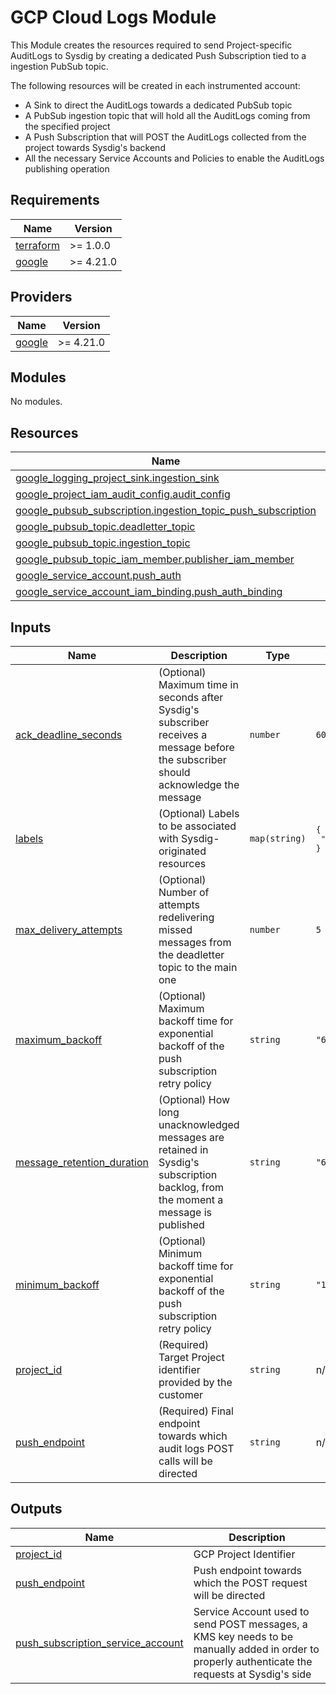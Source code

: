 # GCP Cloud Logs Module

This Module creates the resources required to send Project-specific AuditLogs to Sysdig by creating a dedicated Push Subscription tied to a ingestion PubSub topic.


The following resources will be created in each instrumented account:
- A Sink to direct the AuditLogs towards a dedicated PubSub topic
- A PubSub ingestion topic that will hold all the AuditLogs coming from the specified project
- A Push Subscription that will POST the AuditLogs collected from the project towards Sysdig's backend
- All the necessary Service Accounts and Policies to enable the AuditLogs publishing operation

## Requirements

| Name | Version |
|------|---------|
| <a name="requirement_terraform"></a> [terraform](#requirement\_terraform) | >= 1.0.0 |
| <a name="requirement_google"></a> [google](#requirement\_google) | >= 4.21.0 |

## Providers

| Name | Version |
|------|---------|
| <a name="provider_google"></a> [google](#provider\_google) | >= 4.21.0 |

## Modules

No modules.

## Resources

| Name | Type |
|------|------|
| [google_logging_project_sink.ingestion_sink](https://registry.terraform.io/providers/hashicorp/google/latest/docs/resources/logging_project_sink) | resource |
| [google_project_iam_audit_config.audit_config](https://registry.terraform.io/providers/hashicorp/google/latest/docs/resources/project_iam_audit_config) | resource |
| [google_pubsub_subscription.ingestion_topic_push_subscription](https://registry.terraform.io/providers/hashicorp/google/latest/docs/resources/pubsub_subscription) | resource |
| [google_pubsub_topic.deadletter_topic](https://registry.terraform.io/providers/hashicorp/google/latest/docs/resources/pubsub_topic) | resource |
| [google_pubsub_topic.ingestion_topic](https://registry.terraform.io/providers/hashicorp/google/latest/docs/resources/pubsub_topic) | resource |
| [google_pubsub_topic_iam_member.publisher_iam_member](https://registry.terraform.io/providers/hashicorp/google/latest/docs/resources/pubsub_topic_iam_member) | resource |
| [google_service_account.push_auth](https://registry.terraform.io/providers/hashicorp/google/latest/docs/resources/service_account) | resource |
| [google_service_account_iam_binding.push_auth_binding](https://registry.terraform.io/providers/hashicorp/google/latest/docs/resources/service_account_iam_binding) | resource |

## Inputs

| Name | Description | Type | Default | Required |
|------|-------------|------|---------|:--------:|
| <a name="input_ack_deadline_seconds"></a> [ack\_deadline\_seconds](#input\_ack\_deadline\_seconds) | (Optional) Maximum time in seconds after Sysdig's subscriber receives a message before the subscriber should acknowledge the message | `number` | `60` | no |
| <a name="input_labels"></a> [labels](#input\_labels) | (Optional) Labels to be associated with Sysdig-originated resources | `map(string)` | <pre>{<br>  "originator": "Sysdig"<br>}</pre> | no |
| <a name="input_max_delivery_attempts"></a> [max\_delivery\_attempts](#input\_max\_delivery\_attempts) | (Optional) Number of attempts redelivering missed messages from the deadletter topic to the main one | `number` | `5` | no |
| <a name="input_maximum_backoff"></a> [maximum\_backoff](#input\_maximum\_backoff) | (Optional) Maximum backoff time for exponential backoff of the push subscription retry policy | `string` | `"600s"` | no |
| <a name="input_message_retention_duration"></a> [message\_retention\_duration](#input\_message\_retention\_duration) | (Optional) How long unacknowledged messages are retained in Sysdig's subscription backlog, from the moment a message is published | `string` | `"604800s"` | no |
| <a name="input_minimum_backoff"></a> [minimum\_backoff](#input\_minimum\_backoff) | (Optional) Minimum backoff time for exponential backoff of the push subscription retry policy | `string` | `"10s"` | no |
| <a name="input_project_id"></a> [project\_id](#input\_project\_id) | (Required) Target Project identifier provided by the customer | `string` | n/a | yes |
| <a name="input_push_endpoint"></a> [push\_endpoint](#input\_push\_endpoint) | (Required) Final endpoint towards which audit logs POST calls will be directed | `string` | n/a | yes |

## Outputs

| Name | Description |
|------|-------------|
| <a name="output_project_id"></a> [project\_id](#output\_project\_id) | GCP Project Identifier |
| <a name="output_push_endpoint"></a> [push\_endpoint](#output\_push\_endpoint) | Push endpoint towards which the POST request will be directed |
| <a name="output_push_subscription_service_account"></a> [push\_subscription\_service\_account](#output\_push\_subscription\_service\_account) | Service Account used to send POST messages, a KMS key needs to be manually added in order to properly authenticate the requests at Sysdig's side |
